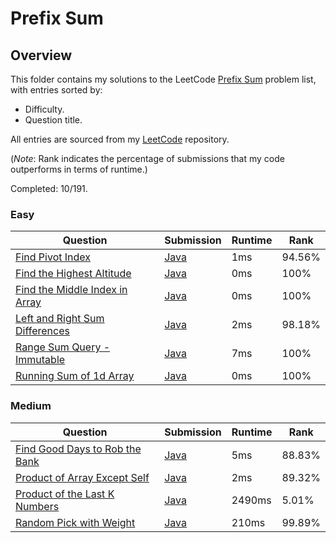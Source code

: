 # Prefix Sum

## Overview
This folder contains my solutions to the LeetCode [Prefix Sum](https://leetcode.com/problem-list/prefix-sum/) problem list,
with entries sorted by:
- Difficulty.
- Question title.

All entries are sourced from my [LeetCode](https://github.com/shumarb/leetcode) repository.

(*Note*: Rank indicates the percentage of submissions that my code outperforms in terms of runtime.)

Completed: 10/191.

### Easy
| Question                                                                                                    | Submission                                                                                             | Runtime | Rank   |
|-------------------------------------------------------------------------------------------------------------|--------------------------------------------------------------------------------------------------------|---------|--------|
| [Find Pivot Index](https://leetcode.com/problems/find-pivot-index/description/)                             | [Java](https://github.com/shumarb/leetcode/blob/main/submissions/java/FindPivotIndex.java)             | 1ms     | 94.56% |
| [Find the Highest Altitude](https://leetcode.com/problems/find-the-highest-altitude/description/)           | [Java](https://github.com/shumarb/leetcode/blob/main/submissions/java/FindTheHighestAltitude.java)     | 0ms     | 100%   |
| [Find the Middle Index in Array](https://leetcode.com/problems/find-the-middle-index-in-array/description/) | [Java](https://github.com/shumarb/leetcode/blob/main/submissions/java/FindTheMiddleIndexInArray.java)  | 0ms     | 100%   |
| [Left and Right Sum Differences](https://leetcode.com/problems/left-and-right-sum-differences/description/) | [Java](https://github.com/shumarb/leetcode/blob/main/submissions/java/LeftAndRightSumDifferences.java) | 2ms     | 98.18% |
| [Range Sum Query - Immutable](https://leetcode.com/problems/range-sum-query-immutable/description/)         | [Java](https://github.com/shumarb/leetcode/blob/main/submissions/java/NumArray.java)                   | 7ms     | 100%   |
| [Running Sum of 1d Array](https://leetcode.com/problems/running-sum-of-1d-array/description/)               | [Java](https://github.com/shumarb/leetcode/blob/main/submissions/java/RunningSumOf1DArray.java)        | 0ms     | 100%   |

### Medium
| Question                                                                                                    | Submission                                                                                           | Runtime | Rank   |
|-------------------------------------------------------------------------------------------------------------|------------------------------------------------------------------------------------------------------|---------|--------|
| [Find Good Days to Rob the Bank](https://leetcode.com/problems/find-good-days-to-rob-the-bank/description/) | [Java](https://github.com/shumarb/leetcode/blob/main/submissions/java/FindGoodDaysToRobTheBank.java) | 5ms     | 88.83% |
| [Product of Array Except Self](https://leetcode.com/problems/product-of-array-except-self/description/)     | [Java](https://github.com/shumarb/leetcode/blob/main/submissions/java/ProductOfArrayExceptSelf.java) | 2ms     | 89.32% |
| [Product of the Last K Numbers](https://leetcode.com/problems/product-of-the-last-k-numbers/description/)   | [Java](https://github.com/shumarb/leetcode/blob/main/submissions/java/ProductOfNumbers.java)         | 2490ms  | 5.01%  |
| [Random Pick with Weight](https://leetcode.com/problems/random-pick-with-weight/description/)               | [Java](https://github.com/shumarb/leetcode/blob/main/submissions/java/RandomPickWithWeight.java)     | 210ms   | 99.89% |
